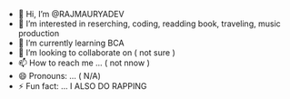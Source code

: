 - 👋 Hi, I’m @RAJMAURYADEV
- 👀 I’m interested in reserching, coding, readding book, traveling, music production 
- 🌱 I’m currently learning BCA
- 💞️ I’m looking to collaborate on ( not sure )
- 📫 How to reach me ... ( not nnow )
- 😄 Pronouns: ... ( N/A)
- ⚡ Fun fact: ... I ALSO DO RAPPING 

<!---
RAJMAURYADEV/RAJMAURYADEV is a ✨ special ✨ repository because its `README.md` (this file) appears on your GitHub profile.
You can click the Preview link to take a look at your changes.
--->
